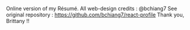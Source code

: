 Online version of my Résumé.
All web-design credits : @bchiang7
See original repository : https://github.com/bchiang7/react-profile
Thank you, Brittany !!
